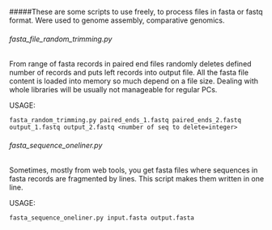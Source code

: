 #####These are some scripts to use freely, to process files in fasta or fastq format. Were used to genome assembly, comparative genomics.

###### fasta_file_random_trimming.py
From range of fasta records in paired end files randomly deletes defined number of records and puts left records into output file. All the fasta file content is loaded into memory so much depend on a file size. Dealing with whole libraries will be usually not manageable for regular PCs.

USAGE:
```
fasta_random_trimming.py paired_ends_1.fastq paired_ends_2.fastq output_1.fastq output_2.fastq <number of seq to delete=integer>
```

###### fasta_sequence_oneliner.py
Sometimes, mostly from web tools, you get fasta files where sequences in fasta records are fragmented by lines. This script makes them written in one line.

USAGE:
```
fasta_sequence_oneliner.py input.fasta output.fasta
```



